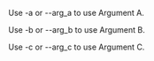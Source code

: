 Use -a or --arg_a to use Argument A.

Use -b or --arg_b to use Argument B.

Use -c or --arg_c to use Argument C.

